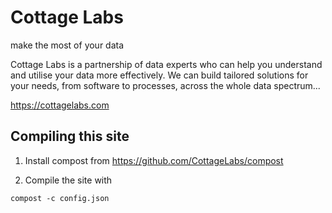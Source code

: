 # Cottage Labs

make the most of your data

Cottage Labs is a partnership of data experts who can help you understand and utilise your data more effectively. We can build tailored 
solutions for your needs, from software to processes, across the whole data spectrum...

https://cottagelabs.com


## Compiling this site

1. Install compost from https://github.com/CottageLabs/compost

2. Compile the site with

```
compost -c config.json
```